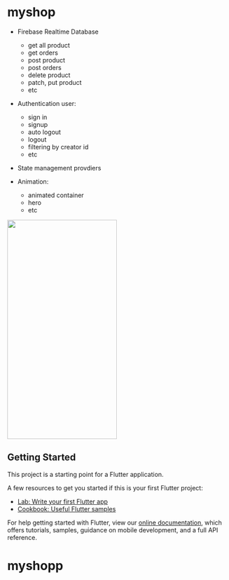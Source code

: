# myshop

- Firebase Realtime Database
  - get all product
  - get orders
  - post product
  - post orders
  - delete product
  - patch, put product
  - etc
  
- Authentication user: 
  - sign in
  - signup
  - auto logout
  - logout
  - filtering by creator id
  - etc
- State management provdiers
- Animation:
  - animated container
  - hero
  - etc
 
<img src="https://user-images.githubusercontent.com/45583824/114145860-1a69d700-9941-11eb-9ace-4b07b04b03cb.PNG" width="250" height="500"> 

## Getting Started

This project is a starting point for a Flutter application.

A few resources to get you started if this is your first Flutter project:

- [Lab: Write your first Flutter app](https://flutter.dev/docs/get-started/codelab)
- [Cookbook: Useful Flutter samples](https://flutter.dev/docs/cookbook)

For help getting started with Flutter, view our
[online documentation](https://flutter.dev/docs), which offers tutorials,
samples, guidance on mobile development, and a full API reference.
# myshopp
